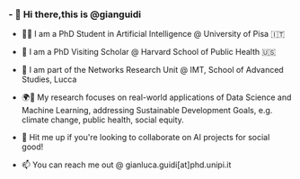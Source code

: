 ### - 👋 Hi there,this is @gianguidi

- 👨‍💻 I am a PhD Student in Artificial Intelligence @ University of Pisa 🇮🇹
- 🔎 I am a PhD Visiting Scholar @ Harvard School of Public Health 🇺🇸
- 👥 I am part of the Networks Research Unit @ IMT, School of Advanced Studies, Lucca

- 🌍🌱 My research focuses on real-world applications of Data Science and Machine Learning, addressing Sustainable Development Goals, e.g. climate change, public health, social equity.
  
- 🤝 Hit me up if you're looking to collaborate on AI projects for social good!

- 📫 You can reach me out @ gianluca.guidi[at]phd.unipi.it 

<!---
gianguidi/gianguidi is a ✨ special ✨ repository because its `README.md` (this file) appears on your GitHub profile.
You can click the Preview link to take a look at your changes.
--->
